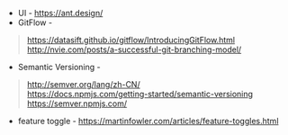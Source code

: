 * UI - https://ant.design/
* GitFlow - 
> https://datasift.github.io/gitflow/IntroducingGitFlow.html    
> http://nvie.com/posts/a-successful-git-branching-model/  
* Semantic Versioning - 
> http://semver.org/lang/zh-CN/   
> https://docs.npmjs.com/getting-started/semantic-versioning  
> https://semver.npmjs.com/  
* feature toggle -  https://martinfowler.com/articles/feature-toggles.html
